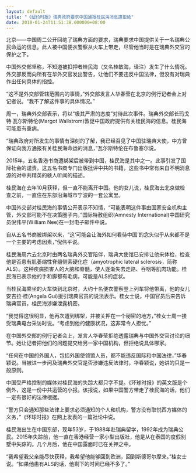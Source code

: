 ```yaml
---
layout: default
title: "《纽约时报》瑞典政府要求中国通报桂民海消息遭拒绝"
date: 2018-01-24T11:51:38.000000+08:00
---
```


北京——中国周二公开回绝了瑞典方面的要求，瑞典要求中国提供关于一名瑞典公民命运的信息。此人被中国便衣警察从火车上带走，尽管他当时是在瑞典外交官的保护之下。

中国外交部坚称，不知道被扣押者桂民海（又名桂敏海，译注）发生了什么情况。外交部反而向所有在华外交官发出警告，让他们不要违反中国法律，但没有对瑞典作出任何具体的指控。

“这不是外交部管辖范围内的事情，”外交部发言人华春莹在北京的例行记者会上对记者说。“我不了解这件事的具体情况。”

周一，瑞典外交部表示，将以“极其严肃的态度”对待此次事件。瑞典外交部长玛戈特·瓦尔斯特伦(Margot Wallstrom)敦促中国政府提供有关桂民海的信息。桂民海可能患有重病。

“瑞典政府对所发生的事情有深刻的了解，我已经召见了中国驻瑞典大使，中方曾保证向我方通报有关桂民海命运的消息，”瓦尔斯特伦在布鲁塞尔说。

2015年，五名香港书商遭绑架后被带到中国，桂民海是其中之一。此事引发了国际社会的谴责。这五名书商专门出版批评中共的书籍，这些书中常有来自不明消息源的对中共精英的骇人听闻的描述。

桂民海在去年10月获释，但一直不能离开中国。他的女儿说，桂民海去北京做检查之前，一直住在东部沿海城市宁波的一套公寓里。

中国外交部对桂民海的事情公开表示不知情，“可能表明这件事由国家安全机构主管，外交部可能不在决策圈子内，”国际特赦组织(Amnesty International)中国研究员倪伟平(William Nee)在一封电子邮件中说。

自从五名书商被绑架以来，“这‘可能会让海外如何看待中国’的念头似乎从来都不是一个主要的考虑因素，”倪伟平说。

桂民海周六去北京时由两名瑞典外交官陪伴，瑞典大使馆已安排让他来体检，检查他是否患有肌萎缩性脊髓侧索硬化症（amyotrophic lateral sclerosis，简称ALS）。这种疾病损害人的大脑和脊髓，使人逐渐失去走路、吞咽等肌肉功能。桂民海已表示他的手和脚都有毛病，可能是ALS的症状。

当桂民海乘坐的火车快到北京时，大约十名便衣警察登上列车将他带离，他的女儿安吉拉·桂(Angela Gui)援引瑞典官员的说法表示。桂女士说，中国官员后来告诉瑞典官员，桂民海涉嫌泄露机密。

“我觉得这很明显，他再次遭到绑架，并被关押在一个秘密的地方，”桂女士周一接受瑞典电台采访时说。“考虑到他的健康状况，这非常令人担忧。”

在中国外交部的例行记者会上，发言人华春莹拒绝透露瑞典与中国外交官讨论的细节。她让记者把他们的问题提交给另一家中国机构，但拒绝说具体哪家。

“任何在中国的外国人，包括外国使领馆人员，都不能违反国际和中国法律，”华春颖说。当被进一步问及瑞典外交官是否涉嫌违反法律时，华春颖说，她讲的只是一般原则。

中国受严格控制的媒体对桂民海的失踪大都只字不提。《环球时报》的英文版是个例外，这是一份中共运营的小报。该报说，如果中国警方带走了桂民海的话，他们一定有很好的法律根据。

“警方只会通知那些法律上要求必须通知的个人和机构，警方没有取悦西方媒体的义务，”《环球时报》在网上发表的一篇社论中说。

桂民海出生在中国东部，现年53岁，于1988年赴瑞典留学，1992年成为瑞典公民。2015年失踪前，他一直在香港经营一家小型出版社，他是从在泰国的度假别墅中失踪的。几个月后，他在中国露面时已在关押之中。

“我希望我父亲能尽快获释，我希望他能够回到欧洲，回到斯德哥尔摩来。”桂女士说。“如果他患有ALS的话，他剩下的时间已经不多了。”

